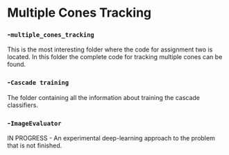 # Multiple Cones Tracking

### -`multiple_cones_tracking`
This is the most interesting folder where the code for assignment 
two is located. In this folder the complete code for tracking 
multiple cones can be found.

### -`Cascade training`
The folder containing all the information about training the cascade classifiers.

### -`ImageEvaluator`
IN PROGRESS - An experimental deep-learning approach to the problem that is not finished. 